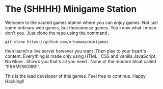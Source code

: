 # The (SHHHH) Minigame Station

Welcome to the sacred games station where you can enjoy games. Not just some ordinary web games, but thoooooose games. You know what i mean don't you. Just clone the repo using the command ,

```
git clone https://github.com/mrhamana/minigames
```

then launch a live server however you want .Then play to your heart's content. Everything is made only using HTML , CSS and vanilla JavaScript. No More . Shows you that's all you need . None of the modern bloat called "FRAMEWORK!!".

This is the lead developer of this games. Feel free to continue. Happy Hacking!!
